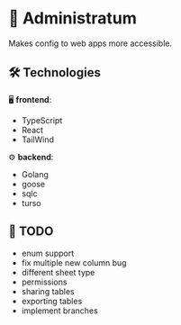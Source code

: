 # 📜 Administratum
Makes config to web apps more accessible.

## 🛠️ Technologies

🖥️ **frontend**:
- TypeScript
- React
- TailWind

⚙️ **backend**:
- Golang
- goose
- sqlc
- turso

## 🎒 TODO
- enum support
- fix multiple new column bug
- different sheet type
- permissions
- sharing tables
- exporting tables
- implement branches
